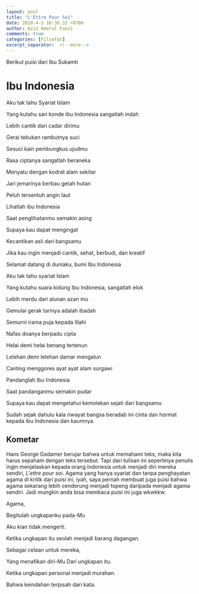 ```yaml
---
layout: post
title: "L'Ettre Pour Soi"
date: 2018-4-3 18:36:32 +0700
author: Aziz Amerul Faozi
comments: true
categories: [Filsafat]
excerpt_separator:  <!--more-->
---
```


Berikut puisi dari Ibu Sukamti
# Ibu Indonesia

Aku tak tahu Syariat Islam

Yang kutahu sari konde ibu Indonesia sangatlah indah

Lebih cantik dari cadar dirimu

Gerai tekukan rambutnya suci

Sesuci kain pembungkus ujudmu

Rasa ciptanya sangatlah beraneka

Menyatu dengan kodrat alam sekitar

Jari jemarinya berbau getah hutan

Peluh tersentuh angin laut

Lihatlah ibu Indonesia

Saat penglihatanmu semakin asing

Supaya kau dapat mengingat

Kecantikan asli dari bangsamu

Jika kau ingin menjadi cantik, sehat, berbudi, dan kreatif

Selamat datang di duniaku, bumi Ibu Indonesia

Aku tak tahu syariat Islam

Yang kutahu suara kidung Ibu Indonesia, sangatlah elok

Lebih merdu dari alunan azan mu

Gemulai gerak tarinya adalah ibadah

Semurni irama puja kepada Illahi

Nafas doanya berpadu cipta

Helai demi helai benang tertenun

Lelehan demi lelehan damar mengalun

Canting menggores ayat ayat alam surgawi

Pandanglah Ibu Indonesia

Saat pandanganmu semakin pudar

Supaya kau dapat mengetahui kemolekan sejati dari bangsamu

Sudah sejak dahulu kala riwayat bangsa beradab ini cinta dan hormat kepada ibu Indonesia dan kaumnya.

## Kometar

Hans George Gadamer berujar bahwa untuk memahami teks, maka kita harus sepaham dengan teks tersebut. Tapi dari tulisan ini sepertinya penulis ingin menjelaskan kepada orang Indonesia untuk menjadi diri mereka sendiri, *L'ettre pour soi*. Agama yang hanya syariat dan tanpa penghayatan agama di kritik dari puisi ini, iyah, saya pernah membuat juga puisi bahwa agama sekarang lebih cenderung menjadi topeng daripada menjadi agama sendiri. Jadi mungkin anda bisa membaca puisi ini juga wkwkkw.

Agama, 

Begitulah ungkapanku pada-Mu

Aku kian tidak mengerti. 

Ketika ungkapan itu seolah menjadi barang dagangan. 

Sebagai celaan untuk mereka, 

Yang menafikan diri-Mu Dari ungkapan itu. 

Ketika ungkapan personal menjadi murahan.

Bahwa keindahan terpisah dari kata.
